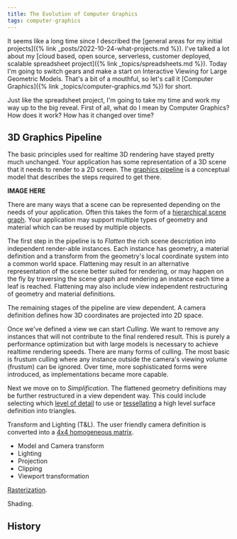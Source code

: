 ```yaml
---
title: The Evolution of Computer Graphics
tags: computer-graphics
---
```


It seems like a long time since I described the [general areas for my initial projects]({% link _posts/2022-10-24-what-projects.md %}). I've talked a lot about my [cloud based, open source, serverless, customer deployed, scalable spreadsheet project]({% link _topics/spreadsheets.md %}). Today I'm going to switch gears and make a start on Interactive Viewing for Large Geometric Models. That's a bit of a mouthful, so let's call it [Computer Graphics]({% link _topics/computer-graphics.md %}) for short. 

Just like the spreadsheet project, I'm going to take my time and work my way up to the big reveal. First of all, what do I mean by Computer Graphics? How does it work? How has it changed over time?

## 3D Graphics Pipeline

The basic principles used for realtime 3D rendering have stayed pretty much unchanged. Your application has some representation of a 3D scene that it needs to render to a 2D screen. The [graphics pipeline](https://en.wikipedia.org/wiki/Graphics_pipeline) is a conceptual model that describes the steps required to get there. 

**IMAGE HERE**

There are many ways that a scene can be represented depending on the needs of your application. Often this takes the form of a [hierarchical scene graph](https://en.wikipedia.org/wiki/Scene_graph). Your application may support multiple types of geometry and material which can be reused by multiple objects.

The first step in the pipeline is to *Flatten* the rich scene description into independent render-able instances. Each instance has geometry, a material definition and a transform from the geometry's local coordinate system into a common world space. Flattening may result in an alternative representation of the scene better suited for rendering, or may happen on the fly by traversing the scene graph and rendering an instance each time a leaf is reached. Flattening may also include view independent restructuring of geometry and material definitions.

The remaining stages of the pipeline are view dependent. A camera definition defines how 3D coordinates are projected into 2D space. 

Once we've defined a view we can start *Culling*. We want to remove any instances that will not contribute to the final rendered result. This is purely a performance optimization but with large models is necessary to achieve realtime rendering speeds. There are many forms of culling. The most basic is frustum culling where any instance outside the camera's viewing volume (frustum) can be ignored. Over time, more sophisticated forms were introduced, as implementations became more capable. 

Next we move on to *Simplification*. The flattened geometry definitions may be further restructured in a view dependent way. This could include selecting which [level of detail](https://en.wikipedia.org/wiki/Level_of_detail_(computer_graphics)) to use or [tessellating](https://en.wikipedia.org/wiki/Tessellation_(computer_graphics)) a high level surface definition into triangles.

Transform and Lighting (T&L). The user friendly camera definition is converted into a [4x4 homogeneous matrix](https://en.wikipedia.org/wiki/Transformation_matrix).
* Model and Camera transform
* Lighting
* Projection
* Clipping
* Viewport transformation

[Rasterization](https://en.wikipedia.org/wiki/Rasterisation). 

Shading.

## History

